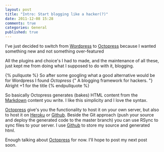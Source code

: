 ```yaml
---
layout: post
title: "Intro: Start blogging like a hacker(?)"
date: 2011-12-08 15:28
comments: true
categories: General
published: true
---
```


I've just decided to switch from [Wordpress](http://www.wordpress.com/ "Wordpress") to [Octopress](http://octopress.org/ "Octopress") because I wanted something new and not something over-featured

All the plugins and choice's I had to made, and the maintenance of all these, just kept me from doing what I supposed to do with it, blogging.

{% pullquote %}
So after some googling what a good alternative would be for Wordpress I found *Octopress* {" A blogging framework for hackers. "} Alright +1 for the title
{% endpullquote %}

So basically Octopress generates (bakes) HTML content from the [Markdown](http://daringfireball.net/projects/markdown/ "Markdown") content you write. I like this simplicity and I love the syntax.

[Octopress](http://octopress.org/ "Octopress") give's you the functionality to host it on your own server, but also to host it on [Heroku](http://www.heroku.com/ "Heroku") or [Github](https://github.com/ "Github"). Beside the Git approach (push your source and deploy the generated code to the master branch) you can use RSync to sync files to your server. I use [Github](https://github.com "Github") to store my source and generated html.

Enough talking about [Octopress](http://octopress.org/ "Octopress") for now. I'll hope to post my next post soon.